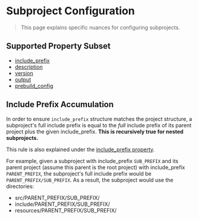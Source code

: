 # Subproject Configuration

> This page explains specific nuances for configuring subprojects.

## Supported Property Subset

- [include_prefix](properties/properties_list.md#include_prefix)
- [description](properties/properties_list.md#description)
- [version](properties/properties_list.md#version)
- [output](properties/properties_list.md#output)
- [prebuild_config](properties/properties_list.md#prebuild_config)

## Include Prefix Accumulation

In order to ensure `include_prefix` structure matches the project structure,
a subproject's full include prefix is equal to the *full*  include prefix
of its parent project plus the given include_prefix.
**This is recursively true for nested subprojects.**

This rule is also explained under the
[include_prefix property](properties/properties_list.md#include-prefix-accumulation).

For example, given a subproject with include_prefix `SUB_PREFIX` and its
parent project (assume this parent is the root project) with include_prefix `PARENT_PREFIX`,
the subproject's full include prefix would be `PARENT_PREFIX/SUB_PREFIX`. As a result, the
subproject would use the directories:

- src/PARENT_PREFIX/SUB_PREFIX/
- include/PARENT_PREFIX/SUB_PREFIX/
- resources/PARENT_PREFIX/SUB_PREFIX/
